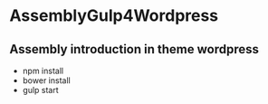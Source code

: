 # AssemblyGulp4Wordpress
## Assembly introduction in theme wordpress
* npm install
* bower install
* gulp start
